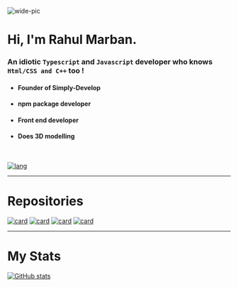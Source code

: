 ![wide-pic](https://user-images.githubusercontent.com/71836991/174098573-5bdf26e1-10ec-4e85-a32e-605b8a2914ac.png)

# Hi, I'm Rahul Marban.
### An idiotic `Typescript` and `Javascript` developer who knows `Html/CSS and C++` too !

- #### Founder of **Simply-Develop**
- #### npm package developer
- #### Front end developer
- #### Does 3D modelling

<br>

[![lang](https://github-readme-stats.vercel.app/api/top-langs/?username=rahuletto&theme=dark&show_icons=true&icon_color=FFFFFF&include_all_commits=true&layout=compact&border_radius=15)](https://github.com/rahuletto)

----------------

# Repositories
[![card](https://github-readme-stats.vercel.app/api/pin/?username=rahuletto&repo=simply-djs&theme=dark&show_icons=true&icon_color=FFFFFF&include_all_commits=true&layout=compact&border_radius=15)](https://github.com/rahuletto/simply-djs)  [![card](https://github-readme-stats.vercel.app/api/pin/?username=rahuletto&repo=binnium&theme=dark&show_icons=true&icon_color=FFFFFF&include_all_commits=true&layout=compact&border_radius=15)](https://github.com/rahuletto/binnium)
[![card](https://github-readme-stats.vercel.app/api/pin/?username=unixporn-dots&repo=unixporn-dots.github.io&theme=dark&show_icons=true&icon_color=FFFFFF&include_all_commits=true&layout=compact&border_radius=15)](https://unixporn-dots.github.io) [![card](https://github-readme-stats.vercel.app/api/pin/?username=rahuletto&repo=chatbot&theme=dark&show_icons=true&icon_color=FFFFFF&include_all_commits=true&layout=compact&border_radius=15)](https://github.com/rahuletto/chatbot)

------------------

# My Stats

[![GitHub stats](https://github-readme-stats.vercel.app/api?username=rahuletto&theme=dark&show_icons=true&icon_color=FFFFFF&include_all_commits=true&layout=compact&border_radius=15)](https://github.com/rahuletto)
